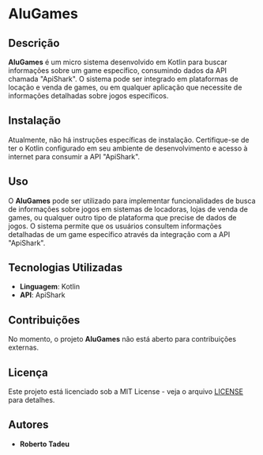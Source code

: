 # AluGames

## Descrição

**AluGames** é um micro sistema desenvolvido em Kotlin para buscar informações sobre um game específico, consumindo dados da API chamada "ApiShark". O sistema pode ser integrado em plataformas de locação e venda de games, ou em qualquer aplicação que necessite de informações detalhadas sobre jogos específicos.

## Instalação

Atualmente, não há instruções específicas de instalação. Certifique-se de ter o Kotlin configurado em seu ambiente de desenvolvimento e acesso à internet para consumir a API "ApiShark".

## Uso

O **AluGames** pode ser utilizado para implementar funcionalidades de busca de informações sobre jogos em sistemas de locadoras, lojas de venda de games, ou qualquer outro tipo de plataforma que precise de dados de jogos. O sistema permite que os usuários consultem informações detalhadas de um game específico através da integração com a API "ApiShark".

## Tecnologias Utilizadas

- **Linguagem**: Kotlin
- **API**: ApiShark

## Contribuições

No momento, o projeto **AluGames** não está aberto para contribuições externas.

## Licença

Este projeto está licenciado sob a MIT License - veja o arquivo [LICENSE](LICENSE) para detalhes.

## Autores

- **Roberto Tadeu**
